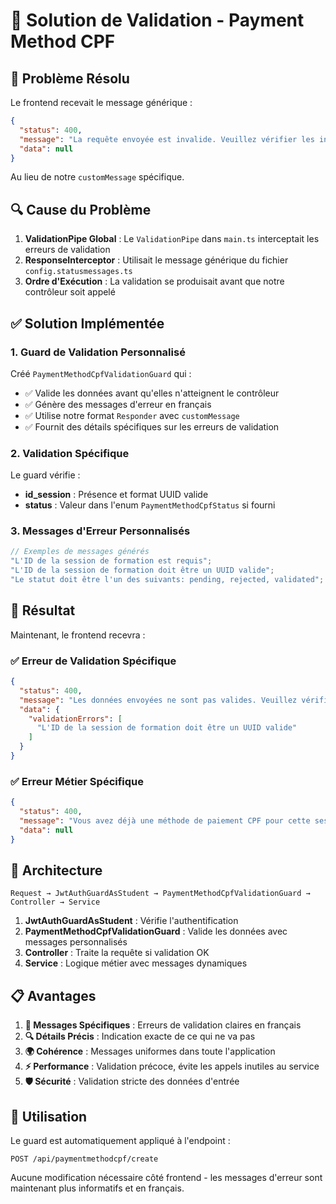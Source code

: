 # 🔧 Solution de Validation - Payment Method CPF

## 🎯 Problème Résolu

Le frontend recevait le message générique :

```json
{
  "status": 400,
  "message": "La requête envoyée est invalide. Veuillez vérifier les informations saisies.",
  "data": null
}
```

Au lieu de notre `customMessage` spécifique.

## 🔍 Cause du Problème

1. **ValidationPipe Global** : Le `ValidationPipe` dans `main.ts` interceptait les erreurs de validation
2. **ResponseInterceptor** : Utilisait le message générique du fichier `config.statusmessages.ts`
3. **Ordre d'Exécution** : La validation se produisait avant que notre contrôleur soit appelé

## ✅ Solution Implémentée

### 1. **Guard de Validation Personnalisé**

Créé `PaymentMethodCpfValidationGuard` qui :

- ✅ Valide les données avant qu'elles n'atteignent le contrôleur
- ✅ Génère des messages d'erreur en français
- ✅ Utilise notre format `Responder` avec `customMessage`
- ✅ Fournit des détails spécifiques sur les erreurs de validation

### 2. **Validation Spécifique**

Le guard vérifie :

- **id_session** : Présence et format UUID valide
- **status** : Valeur dans l'enum `PaymentMethodCpfStatus` si fourni

### 3. **Messages d'Erreur Personnalisés**

```typescript
// Exemples de messages générés
"L'ID de la session de formation est requis";
"L'ID de la session de formation doit être un UUID valide";
"Le statut doit être l'un des suivants: pending, rejected, validated";
```

## 🎯 Résultat

Maintenant, le frontend recevra :

### ✅ **Erreur de Validation Spécifique**

```json
{
  "status": 400,
  "message": "Les données envoyées ne sont pas valides. Veuillez vérifier les informations saisies.",
  "data": {
    "validationErrors": [
      "L'ID de la session de formation doit être un UUID valide"
    ]
  }
}
```

### ✅ **Erreur Métier Spécifique**

```json
{
  "status": 400,
  "message": "Vous avez déjà une méthode de paiement CPF pour cette session de formation.",
  "data": null
}
```

## 🔧 Architecture

```
Request → JwtAuthGuardAsStudent → PaymentMethodCpfValidationGuard → Controller → Service
```

1. **JwtAuthGuardAsStudent** : Vérifie l'authentification
2. **PaymentMethodCpfValidationGuard** : Valide les données avec messages personnalisés
3. **Controller** : Traite la requête si validation OK
4. **Service** : Logique métier avec messages dynamiques

## 📋 Avantages

1. **🎯 Messages Spécifiques** : Erreurs de validation claires en français
2. **🔍 Détails Précis** : Indication exacte de ce qui ne va pas
3. **🌍 Cohérence** : Messages uniformes dans toute l'application
4. **⚡ Performance** : Validation précoce, évite les appels inutiles au service
5. **🛡️ Sécurité** : Validation stricte des données d'entrée

## 🚀 Utilisation

Le guard est automatiquement appliqué à l'endpoint :

```
POST /api/paymentmethodcpf/create
```

Aucune modification nécessaire côté frontend - les messages d'erreur sont maintenant plus informatifs et en français.
